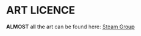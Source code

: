 # ART LICENCE

**ALMOST** all the art can be found here:
[Steam Group](https://steamcommunity.com/groups/asciiartamalgamation)
